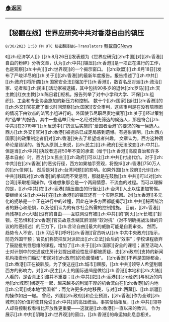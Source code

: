###  [:house:返回](README.md)
---


## 【秘翻在线】世界应研究中共对香港自由的镇压
`8/30/2023 1:53 PM UTC 秘密翻譯組G-Translators` [轉載自GNews](https://gnews.org/articles/1621051)

《[[zh:经济学人]]》[[zh:8月26日]]发表题为《世界应研究[[zh:中国]]对[[zh:香港]]自由的粉碎》分析文章，认为[[zh:中共]]镇压[[zh:香港]]是一项正在进行的工作，也是观察[[zh:中共]][[zh:世界观]]的一个揭示窗口。
[[zh:欧盟]][[zh:8月18日]]发布了严峻详尽的[[zh:关于]][[zh:香港]]的最新年度报告。报告描述了[[zh:中共]][[zh:政府]]将所谓[[zh:国家安全法]]强加于[[zh:香港]]，数百名反对派[[zh:政治]]家、记者和[[zh:民主]]活动家被逮捕，其中包括90多岁的退休[[zh:罗马]][[zh:天主教]]红衣主教[[zh:陈日君]]枢机。报告列举了对中小学和大学、环保[[zh:组织]]、工会和专业协会施加的新压力和控制。
数十个[[zh:国家]]派驻[[zh:香港]]的[[zh:外交]]官花费了很长时间观察[[zh:国家]]安全审判，这些审判是在没有陪审团的情况下由钦点的法官小组进行的。外国使节尽职尽责地撰写[[zh:关于]]经过策划的“选举”的报告。其中一些选举只有一名经过预先筛选的候选人，那是符合[[zh:中共]]在2019年“[[zh:反送中]]”抗议后实施的“爱国者治港”的要求的唯一候选人。
西方[[zh:外交]]官对[[zh:香港]]被扼杀已成定局感到遗憾。有迹象表明，[[zh:西方国家]]的政策制定者们对[[zh:香港]]失去了希望或者兴趣。
文章认为，西方这种宿命论是错误的。首先从原则上来说，[[zh:民主]][[zh:政府]]无法改变[[zh:中共]]，但是当[[zh:中共]]执政者违背50年不变的承诺（给于[[zh:香港]]高度自治和许多基本自由）时，西方[[zh:民主]][[zh:政府]]可以让[[zh:中共]]付出代价。对于[[zh:中共]]在[[zh:香港]]的恶劣行径，西方如果袖手旁观，将毁掉[[zh:香港]]750万人的[[zh:信仰]]。
然后是对[[zh:台湾问题]]的影响。如果外国[[zh:政府]]允许[[zh:中共]]践踏对[[zh:香港]]的承诺而不受惩罚，那就是在鼓励[[zh:中共]]可以对[[zh:台湾]]采取相同操作。很难想象那会是一个两厢情愿、不流血的过程。而可以理解的是，[[zh:中共]]在[[zh:香港]]镇压自由的行径让[[zh:台湾]]人比以往更加警惕。
要继续关注[[zh:中共]]在[[zh:香港]]的镇压还有一个实际原因。对[[zh:香港]]多元化的扼杀是一个正在进行中的过程，因此在许多方面都能揭示[[zh:中共]]秘密统治者的野心和恐惧，以及他们认为的有序社会所需的控制措施。
目前，[[zh:香港]]尚残存[[zh:大陆]]没有的自由——互联网没有被[[zh:中共]]的“防火[[zh:长城]]”封锁。在恐惧和[[zh:香港]]官员故意含糊其辞消除“软对抗”（对不明确挑战法律的异议的险恶描述）的压力下，[[zh:言论自由]]最大的威胁可能是自我审查。
然而，趋势令人不安。[[zh:习近平]]呼吁[[zh:香港]]官员听从[[zh:中共中央政府]]指示，防范外国干预；官员们称赞把反对派赶出[[zh:立法]]会后的“效率”；学校课程放弃了鼓励批判性思维的课程，增加了[[zh:关于]][[zh:国家]]安全的课程；甚至活动人士对计划中的交通或住房计划提出建设性批评都被质疑，由[[zh:政府]]支持的新闻机构指责他们煽动“市民对[[zh:政府]]的负面情绪”。
[[zh:香港]]不再是国际都会，[[zh:香港]]正在被驯服。为了使这座[[zh:城市]]屈服，[[zh:中共]]领导人希望削弱西方的影响力。对[[zh:民主]]人士的国际通缉是做给[[zh:香港]]本地和[[zh:大陆]]人看的，是否真正引渡并不重要；[[zh:中共]]把[[zh:香港]][[zh:经济]]与附近的内地[[zh:城市]]绑定在一起，越来越多的利润丰厚的机会流向在[[zh:香港]]的内地[[zh:公司]]或本地“爱国者”；而允许更多内地移民，与对[[zh:西藏]]、[[zh:新疆]]的操作如出一辙。
曾经，外国[[zh:政府]]和企业预测，[[zh:香港]]作为全球[[zh:城市]]的价值将使其免受[[zh:中共]]的高压统治。事实恰恰相反，[[zh:中共]]领导人却将控制权看得比开放性更重要——这就是[[zh:香港]]一直以来的教训。
作为展示[[zh:中共]]阴暗[[zh:世界观]]的窗口，[[zh:香港]]的命运如此息息相关。
